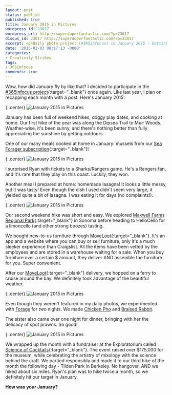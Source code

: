 ```yaml
---
layout: post
status: publish
published: true
title: January 2015 in Pictures
wordpress_id: 23017
wordpress_url: http://superduperfantastic.com/?p=23017
disqus_id: 23017 http://superduperfantastic.com/?p=23017
excerpt: <p>Daily photo project (#365infocus) in January 2015 - Getting outdoors, hiking, growing office plants, buying furniture, and cooking more at home!</p>
date: '2015-02-03 08:17:13 -0800'
categories:
- Creativity Strikes
tags:
- 365inFocus
comments: true
---
```

Wow, how did January fly by like that? I decided to participate in the [#365infocus project](http://365infocus.com/ "#365inFocus"){:target="_blank"} once again. Like last year, I plan on recapping each month with a post. Here's January 2015:

{:.center}
![January 2015 in Pictures](https://farm9.staticflickr.com/8629/16245928628_0a62ed9aca_c.jpg)

January has been full of weekend hikes, doggy play dates, and cooking at home. Our first hike of the year was along the Dipsea Trail to Muir Woods. Weather-wise, it's been sunny, and there's nothing better than fully appreciating the sunshine by getting outdoors.

One of our many meals cooked at home in January: mussels from our [Sea Forager subscription](http://www.seaforager.com/ "Sea Forager"){:target="_blank"}!

{:.center}
![January 2015 in Pictures](https://farm8.staticflickr.com/7379/16407619666_0345bbcffd_c.jpg)

I surprised Ryan with tickets to a Sharks/Rangers game. He's a Rangers fan, and it's rare that they play on this coast. Luckily, they won.

Another meal I prepared at home: homemade lasagna! It looks a little messy, but it was tasty! Even though the dish I used didn't seem very large, it yielded quite a bit of lasagna. I was eating it for days (no complaints!).

{:.center}
![January 2015 in Pictures](https://farm8.staticflickr.com/7325/16432655732_a00709a6aa_c.jpg)

Our second weekend hike was short and easy. We explored [Maxwell Farms Regional Park](http://parks.sonomacounty.ca.gov/Get_Outdoors/Parks/Maxwell_Farms_Regional_Park.aspx){:target="_blank"} in Sonoma before heading to HelloCello for a limoncello (and other strong boozes) tasting.

We bought new-to-us furniture through [MoveLoot](https://www.moveloot.com/users/sign_up?rid=18180 "MoveLoot"){:target="_blank"}. It's an app and a website where you can buy or sell furniture, only it's a much sleeker experience than Craigslist. All the items have been vetted by the employees and are stored in a warehouse waiting for a sale. When you buy furniture over a certain $ amount, they deliver AND assemble the furniture for you. Super convenient.

After our [MoveLoot](https://www.moveloot.com/users/sign_up?rid=18180 "MoveLoot"){:target="_blank"} delivery, we hopped on a ferry to cruise around the bay. We definitely took advantage of the beautiful weather.

{:.center}
![January 2015 in Pictures](https://farm9.staticflickr.com/8645/16432655462_3c7df9773c_c.jpg)

Even though they weren't featured in my daily photos, we experimented with [Forage](https://www.forage.co/?ref=h56hatkawp "Forage") for two nights. We made [Chicken Pho](http://superduperfantastic.com/forage-pho-with-chicken-two-ways/23048/ "Forage #1 : Pho with Chicken Two Ways") and [Braised Rabbit](http://superduperfantastic.com/forage-braised-rabbit-caramelized-persimmon-potatoes-chicories/23095/ "Forage #2 : Braised Rabbit with Caramelized Persimmon, Potatoes and Chicories").

The sister also came over one night for dinner, bringing with her the delicacy of spot prawns. So good!

{:.center}
![January 2015 in Pictures](https://farm8.staticflickr.com/7322/15813579523_6cdf102135_c.jpg)

We wrapped up the month with a fundraiser at the Exploratorium called [Science of Cocktails](http://www.exploratorium.edu/support/science-of-cocktails/ "Science of Cocktails"){:target="_blank"}. The event raised over $175,000 for the museum, while celebrating the artistry of mixology with the science behind the craft. We partied responsibly and made it to our third hike of the month the following day - Tilden Park in Berkeley. No hangover, AND we hiked about six miles. Ryan's plan was to hike twice a month, so we definitely hit our target in January.

**How was your January?**
